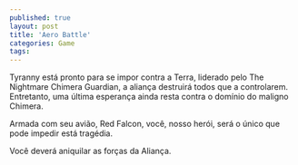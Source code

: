 ```yaml
---
published: true
layout: post
title: 'Aero Battle'
categories: Game
tags: 
---
```

Tyranny está pronto para se impor contra a Terra, liderado pelo The Nightmare Chimera Guardian, a aliança destruirá todos que a controlarem. Entretanto, uma última esperança ainda resta contra o domínio do maligno Chimera.







Armada com seu avião, Red Falcon, você, nosso herói, será o único que pode impedir está tragédia.

Você deverá aniquilar as forças da Aliança.






